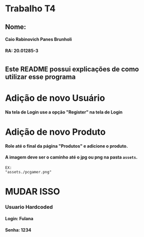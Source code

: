 # Trabalho T4
## Nome:
#### Caio Rabinovich Panes Brunholi
#### RA: 20.01285-3
#

## Este README possui explicações de como utilizar esse programa
#
# Adição de novo Usuário
#### Na tela de Login use a opção "Register" na tela de Login
#

# Adição de novo Produto
#### Role até o final da página "Produtos" e adicione o produto.
#### A imagem deve ser o caminho até o jpg ou png na pasta ```assets```.
``` 
EX:
"assets./pcgamer.png"
```
#

# MUDAR ISSO
### Usuario Hardcoded
#### Login: Fulana 
#### Senha: 1234